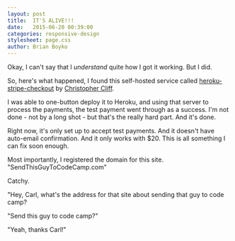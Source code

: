 ```yaml
---
layout: post
title:  IT'S ALIVE!!!
date:   2015-06-20 00:39:00 
categories: responsive-design
stylesheet: page.css
author: Brian Boyko
---
```


Okay, I can't say that I *understand* quite how I got it working. But I did. 

So, here's what happened, I found this self-hosted service called [heroku-stripe-checkout](https://github.com/christophercliff/heroku-stripe-checkout) by [Christopher Cliff](https://json.expert/a-free-self-hosted-backend-for-stripe-checkout/). <!-- break -->

I was able to one-button deploy it to Heroku, and using that server to process the payments, the test payment went through as a success.  I'm not done - not by a long shot - but that's the really hard part.  And it's done. 

Right now, it's only set up to accept test payments.  And it doesn't have auto-email confirmation. And it only works with $20. This is all something I can fix soon enough. 

Most importantly, I registered the domain for this site. "SendThisGuyToCodeCamp.com"

Catchy. 

   "Hey, Carl, what's the address for that site about sending that guy to code camp? 

   "Send this guy to code camp?"

   "Yeah, thanks Carl!"